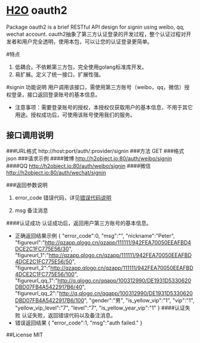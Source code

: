 [H2O](http://h2object.io) oauth2
================

Package oauth2 is a brief RESTful API design for signin using weibo, qq, wechat account.
oauth2抽象了第三方认证登录的开发过程，整个认证过程对开发者和用户完全透明，使用本包，可以让您的认证登录更简单。

#特点
1. 低耦合。不依赖第三方包，完全使用golang标准库开发。
2. 易扩展。定义了统一接口，扩展性强。

#signin 功能说明
用户调用该接口，需使用第三方账号（weibo，qq，微信）授权登录，接口返回登录账号的基本信息。

*  注意事项：需要登录账号的授权，本授权仅获取用户的基本信息，不用于其它用途。授权成功后，可使用该账号使用我们的服务。

## 接口调用说明
###URL格式
http://host:port/auth/:provider/signin
###方法
GET
###格式
json
###请求示例
####微博
http://h2object.io:80/auth/weibo/signin
####QQ
http://h2object.io:80/auth/weibo/signin
####微信
http://h2object.io:80/auth/wechat/signin

###返回参数说明

1.  error_code    错误代码，详见[错误代码说明](http://h2object.io)

2. msg  备注消息

####认证成功
认证成功后，返回用户第三方账号的基本信息。
* 正确返回结果示例
        {
        "error_code":0,
        "msg":"",
        "nickname":"Peter",
        "figureurl":"http://qzapp.qlogo.cn/qzapp/111111/942FEA70050EEAFBD4DCE2C1FC775E56/30",
        "figureurl_1":"http://qzapp.qlogo.cn/qzapp/111111/942FEA70050EEAFBD4DCE2C1FC775E56/50",
        "figureurl_2":"http://qzapp.qlogo.cn/qzapp/111111/942FEA70050EEAFBD4DCE2C1FC775E56/100",
        "figureurl_qq_1":"http://q.qlogo.cn/qqapp/100312990/DE1931D5330620DBD07FB4A5422917B6/40",
        "figureurl_qq_2":"http://q.qlogo.cn/qqapp/100312990/DE1931D5330620DBD07FB4A5422917B6/100",
        "gender":"男",
        "is_yellow_vip":"1",
        "vip":"1",
        "yellow_vip_level":"7",
        "level":"7",
        "is_yellow_year_vip":"1"
        }
####认证失败
认证失败，返回错误代码以及备注消息。
* 错误返回结果
        {
        "error_code":1,
        "msg":"auth failed."
        }

##License
MIT